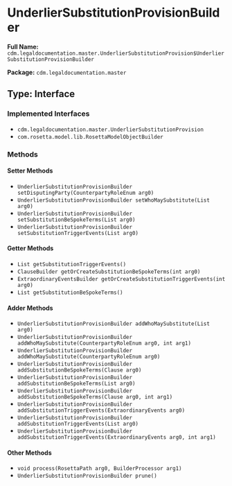 # UnderlierSubstitutionProvisionBuilder

**Full Name:** `cdm.legaldocumentation.master.UnderlierSubstitutionProvision$UnderlierSubstitutionProvisionBuilder`

**Package:** `cdm.legaldocumentation.master`

## Type: Interface

### Implemented Interfaces

- `cdm.legaldocumentation.master.UnderlierSubstitutionProvision`
- `com.rosetta.model.lib.RosettaModelObjectBuilder`

### Methods

#### Setter Methods

- `UnderlierSubstitutionProvisionBuilder setDisputingParty(CounterpartyRoleEnum arg0)`
- `UnderlierSubstitutionProvisionBuilder setWhoMaySubstitute(List arg0)`
- `UnderlierSubstitutionProvisionBuilder setSubstitutionBeSpokeTerms(List arg0)`
- `UnderlierSubstitutionProvisionBuilder setSubstitutionTriggerEvents(List arg0)`

#### Getter Methods

- `List getSubstitutionTriggerEvents()`
- `ClauseBuilder getOrCreateSubstitutionBeSpokeTerms(int arg0)`
- `ExtraordinaryEventsBuilder getOrCreateSubstitutionTriggerEvents(int arg0)`
- `List getSubstitutionBeSpokeTerms()`

#### Adder Methods

- `UnderlierSubstitutionProvisionBuilder addWhoMaySubstitute(List arg0)`
- `UnderlierSubstitutionProvisionBuilder addWhoMaySubstitute(CounterpartyRoleEnum arg0, int arg1)`
- `UnderlierSubstitutionProvisionBuilder addWhoMaySubstitute(CounterpartyRoleEnum arg0)`
- `UnderlierSubstitutionProvisionBuilder addSubstitutionBeSpokeTerms(Clause arg0)`
- `UnderlierSubstitutionProvisionBuilder addSubstitutionBeSpokeTerms(List arg0)`
- `UnderlierSubstitutionProvisionBuilder addSubstitutionBeSpokeTerms(Clause arg0, int arg1)`
- `UnderlierSubstitutionProvisionBuilder addSubstitutionTriggerEvents(ExtraordinaryEvents arg0)`
- `UnderlierSubstitutionProvisionBuilder addSubstitutionTriggerEvents(List arg0)`
- `UnderlierSubstitutionProvisionBuilder addSubstitutionTriggerEvents(ExtraordinaryEvents arg0, int arg1)`

#### Other Methods

- `void process(RosettaPath arg0, BuilderProcessor arg1)`
- `UnderlierSubstitutionProvisionBuilder prune()`

